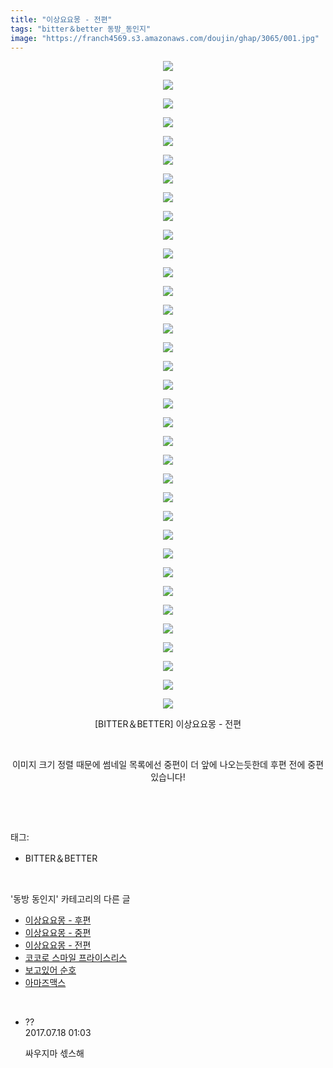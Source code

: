 ```yaml
---
title: "이상요요몽 - 전편"
tags: "bitter＆better 동방_동인지"
image: "https://franch4569.s3.amazonaws.com/doujin/ghap/3065/001.jpg"
---
```

<div class="article">
<p style="text-align: center; clear: none; float: none;"><img src="{{ site.imgserver2 }}/ghap/3065/001.jpg"/></p>
<p style="text-align: center; clear: none; float: none;"><img src="{{ site.imgserver2 }}/ghap/3065/002.jpg"/></p>
<p style="text-align: center; clear: none; float: none;"><img src="{{ site.imgserver2 }}/ghap/3065/003.jpg"/></p>
<p style="text-align: center; clear: none; float: none;"><img src="{{ site.imgserver2 }}/ghap/3065/004.jpg"/></p>
<p style="text-align: center; clear: none; float: none;"><img src="{{ site.imgserver2 }}/ghap/3065/005.jpg"/></p>
<p style="text-align: center; clear: none; float: none;"><img src="{{ site.imgserver2 }}/ghap/3065/006.jpg"/></p>
<p style="text-align: center; clear: none; float: none;"><img src="{{ site.imgserver2 }}/ghap/3065/007.jpg"/></p>
<p style="text-align: center; clear: none; float: none;"><img src="{{ site.imgserver2 }}/ghap/3065/008.jpg"/></p>
<p style="text-align: center; clear: none; float: none;"><img src="{{ site.imgserver2 }}/ghap/3065/009.jpg"/></p>
<p style="text-align: center; clear: none; float: none;"><img src="{{ site.imgserver2 }}/ghap/3065/010.jpg"/></p>
<p style="text-align: center; clear: none; float: none;"><img src="{{ site.imgserver2 }}/ghap/3065/011.jpg"/></p>
<p style="text-align: center; clear: none; float: none;"><img src="{{ site.imgserver2 }}/ghap/3065/012.jpg"/></p>
<p style="text-align: center; clear: none; float: none;"><img src="{{ site.imgserver2 }}/ghap/3065/013.jpg"/></p>
<p style="text-align: center; clear: none; float: none;"><img src="{{ site.imgserver2 }}/ghap/3065/014.jpg"/></p>
<p style="text-align: center; clear: none; float: none;"><img src="{{ site.imgserver2 }}/ghap/3065/015.jpg"/></p>
<p style="text-align: center; clear: none; float: none;"><img src="{{ site.imgserver2 }}/ghap/3065/016.jpg"/></p>
<p style="text-align: center; clear: none; float: none;"><img src="{{ site.imgserver2 }}/ghap/3065/017.jpg"/></p>
<p style="text-align: center; clear: none; float: none;"><img src="{{ site.imgserver2 }}/ghap/3065/018.jpg"/></p>
<p style="text-align: center; clear: none; float: none;"><img src="{{ site.imgserver2 }}/ghap/3065/019.jpg"/></p>
<p style="text-align: center; clear: none; float: none;"><img src="{{ site.imgserver2 }}/ghap/3065/020.jpg"/></p>
<p style="text-align: center; clear: none; float: none;"><img src="{{ site.imgserver2 }}/ghap/3065/021.jpg"/></p>
<p style="text-align: center; clear: none; float: none;"><img src="{{ site.imgserver2 }}/ghap/3065/022.jpg"/></p>
<p style="text-align: center; clear: none; float: none;"><img src="{{ site.imgserver2 }}/ghap/3065/023.jpg"/></p>
<p style="text-align: center; clear: none; float: none;"><img src="{{ site.imgserver2 }}/ghap/3065/024.jpg"/></p>
<p style="text-align: center; clear: none; float: none;"><img src="{{ site.imgserver2 }}/ghap/3065/025.jpg"/></p>
<p style="text-align: center; clear: none; float: none;"><img src="{{ site.imgserver2 }}/ghap/3065/026.jpg"/></p>
<p style="text-align: center; clear: none; float: none;"><img src="{{ site.imgserver2 }}/ghap/3065/027.jpg"/></p>
<p style="text-align: center; clear: none; float: none;"><img src="{{ site.imgserver2 }}/ghap/3065/028.jpg"/></p>
<p style="text-align: center; clear: none; float: none;"><img src="{{ site.imgserver2 }}/ghap/3065/029.jpg"/></p>
<p style="text-align: center; clear: none; float: none;"><img src="{{ site.imgserver2 }}/ghap/3065/030.jpg"/></p>
<p style="text-align: center; clear: none; float: none;"><img src="{{ site.imgserver2 }}/ghap/3065/031.jpg"/></p>
<p style="text-align: center; clear: none; float: none;"><img src="{{ site.imgserver2 }}/ghap/3065/032.jpg"/></p>
<p style="text-align: center; clear: none; float: none;"><img src="{{ site.imgserver2 }}/ghap/3065/033.jpg"/></p>
<p style="text-align: center; clear: none; float: none;"><img src="{{ site.imgserver2 }}/ghap/3065/034.jpg"/></p>
<p style="text-align: center; clear: none; float: none;"><img src="{{ site.imgserver2 }}/ghap/3065/035.jpg"/></p>
<p style="text-align: center; clear: none; float: none;">[BITTER＆BETTER] 이상요요몽 - 전편</p>
<p style="text-align: center; clear: none; float: none;"><br/></p>
<p style="text-align: center; clear: none; float: none;">이미지 크기 정렬 때문에 썸네일 목록에선 중편이 더 앞에 나오는듯한데 후편 전에 중편 있습니다!</p>
<p><br/></p>
</div><br/>
<div class="tagTrail">
<p>태그: </p>
<ul>
<li>BITTER＆BETTER</li>
</ul>
</div><br/>
<div class="another">
<p>'동방 동인지' 카테고리의 다른 글</p>
<ul>
<li><a href="/ghap_3067">이상요요몽 - 후편</a></li>
<li><a href="/ghap_3066">이상요요몽 - 중편</a></li>
<li><a href="/ghap_3065">이상요요몽 - 전편</a></li>
<li><a href="/ghap_3064">코코로 스마일 프라이스리스</a></li>
<li><a href="/ghap_3063">보고있어 순호</a></li>
<li><a href="/ghap_3062">아마즈맥스</a></li>
</ul>
</div><br/>
<div class="cb_module cb_fluid">
<div class="cb_wrt cb_profile">
<div class="comment">
<ul>
<li class="cb_thumb_off" id="comment15038146">
<div class="cb_comment_area">
<div class="cb_info_area">
<div class="cb_section">
<span class="cb_nick_name">??</span>
</div>
<div class="cb_section">
<span class="cb_date">2017.07.18 01:03 </span>
</div>
</div>
<div class="cb_dsc_comment">
<p class="cb_dsc">
											싸우지마 섻스해
										</p>
</div>
</div></li>
</ul>
</div>
</div><!-- commentList close -->
</div><br/>
